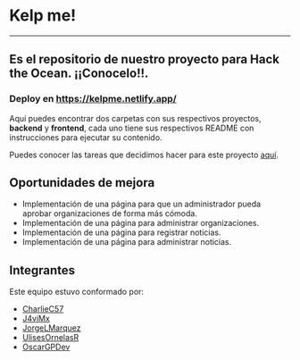 # Kelp me!
---
Es el repositorio de nuestro proyecto para Hack the Ocean. ¡¡Conocelo!!.
---
### Deploy en https://kelpme.netlify.app/

Aquí puedes encontrar dos carpetas con sus respectivos proyectos, **backend** y **frontend**, cada uno tiene sus
respectivos README con instrucciones para ejecutar su contenido.

Puedes conocer las tareas que decidimos hacer para este proyecto [aquí](https://github.com/users/OscarGPDev/projects/2).

## Oportunidades de mejora
- Implementación de una página para que un administrador pueda aprobar organizaciones de forma más cómoda.
- Implementación de una página para administrar organizaciones.
- Implementación de una página para registrar noticias.
- Implementación de una página para administrar noticias.


## Integrantes
Este equipo estuvo conformado por:
- [CharlieC57](https://github.com/CharlieC57)
- [J4viMx](https://github.com/J4viMx)
- [JorgeLMarquez](https://github.com/JorgeLMarquez)
- [UlisesOrnelasR](https://github.com/UlisesOrnelasR)
- [OscarGPDev](https://github.com/OscarGPDev)
